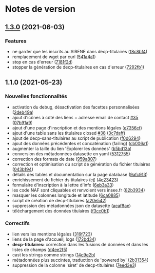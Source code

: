 # Notes de version
## [1.3.0](https://github.com/ColinMaudry/decp-table-schema-utils/compare/v1.2.0...v1.3.0) (2021-06-03)


### Features

* ne garder que les inscrits au SIRENE dans decp-titulaires ([f8c8bf4](https://github.com/ColinMaudry/decp-table-schema-utils/commit/f8c8bf4de76f5a11e89276f1e66db38912f8dcfe))
* remplacement de wget par curl ([541a4a1](https://github.com/ColinMaudry/decp-table-schema-utils/commit/541a4a16fb3a9ea2e5db203ce15fbbed8ec9981e))
* stop en cas d'erreur ([7181f2d](https://github.com/ColinMaudry/decp-table-schema-utils/commit/7181f2d54a7dab47df758d7f4dc741b323171d1b))
* stopper la génération de decp-titulaires en cas d'erreur ([7292fb1](https://github.com/ColinMaudry/decp-table-schema-utils/commit/7292fb1ad478f60e1c17148c8db1d44308493021))

## 1.1.0 (2021-05-23)

### Nouvelles fonctionnalités

* activation du debug, désactivation des facettes personnalisées ([2deb49a](https://github.com/ColinMaudry/decp-table-schema-utils/commit/2deb49aa00c64347f34a65ccb15282f8f5e42cd8))
* ajout d'icônes à côté des liens + adresse email de contact [#35](https://github.com/ColinMaudry/decp-table-schema-utils/issues/35) ([07b91a9](https://github.com/ColinMaudry/decp-table-schema-utils/commit/07b91a9ed945268369e4421a2212abeab4a109f7))
* ajout d'une page d'inscription et des mentions légales ([e7356cf](https://github.com/ColinMaudry/decp-table-schema-utils/commit/e7356cfe675b63d2235e63fe151ac082269fc4f0))
* ajout d'une table sans les titulaires closed [#38](https://github.com/ColinMaudry/decp-table-schema-utils/issues/38) ([3c7daff](https://github.com/ColinMaudry/decp-table-schema-utils/commit/3c7daffc3a7cd05daca3bfcfaf3ea4dbb1f33499))
* ajout de decp-sans-titulaires au script de publication ([f0d6294](https://github.com/ColinMaudry/decp-table-schema-utils/commit/f0d6294f763361553a6583da0007061d7e4c6930))
* ajout des données précédentes et concaténation (failing) ([cb006a1](https://github.com/ColinMaudry/decp-table-schema-utils/commit/cb006a161ea2cd96bd5d78f058af582f4a88b8d2))
* augmenter la taille du lien 'Explorer les données' ([b5bd13a](https://github.com/ColinMaudry/decp-table-schema-utils/commit/b5bd13abd853f073e596d063cbbded4654efd497))
* conversion des métadonnées datasette en yaml ([5312755](https://github.com/ColinMaudry/decp-table-schema-utils/commit/53127550124591de024a1c0a55ebbcfdda05c302))
* correction des formats de date ([959a807](https://github.com/ColinMaudry/decp-table-schema-utils/commit/959a807ef0bba0608d3664093404f448e4b0c309))
* correction et optimisation du script de génération du fichier titulaires ([043b194](https://github.com/ColinMaudry/decp-table-schema-utils/commit/043b1945ddb4d1cdf5560a387e5e69e43d714c82))
* détails des tables et documentation sur la page database ([9afc913](https://github.com/ColinMaudry/decp-table-schema-utils/commit/9afc913cde77c188bb62008b6568f4d2522d460a))
* enrichissement du fichier ds titulaires (cj) ([4e23423](https://github.com/ColinMaudry/decp-table-schema-utils/commit/4e2342325383fb70ff2d7ff665a5df8e2149959b))
* formulaire d'inscription à la lettre d'info ([6eb3a33](https://github.com/ColinMaudry/decp-table-schema-utils/commit/6eb3a337ab6b3f805bc908ba3d157ac855aef537))
* les code NAF sont cliquables et renvoient vers insee.fr ([82b3934](https://github.com/ColinMaudry/decp-table-schema-utils/commit/82b3934c0a505cdc5eb2296dbc366ee31ce7076e))
* masquer les colonnes longitude et latitude ([6ca0885](https://github.com/ColinMaudry/decp-table-schema-utils/commit/6ca0885d3f138d7dc1bab32f6cc7095e90e175c4))
* script de création de decp-titulaires ([a20e542](https://github.com/ColinMaudry/decp-table-schema-utils/commit/a20e542857ff374ebc4eb496a2faeb9b57b5336d))
* suppression des métadonnées json de datasette ([aeaf8ae](https://github.com/ColinMaudry/decp-table-schema-utils/commit/aeaf8ae62f62ba01f9d4e31dee76ceb7683dcfb2))
* téléchargement des données titulaires ([f3cc0b1](https://github.com/ColinMaudry/decp-table-schema-utils/commit/f3cc0b1ee10af7e0f489e5712ad7e0dfe156334b))

### Correctifs

* lien vers les mentions légales ([316f723](https://github.com/ColinMaudry/decp-table-schema-utils/commit/316f72315bee86056e496f3e48a09d23c5a06a32))
* liens de la page d'accueil, logs ([172bd34](https://github.com/ColinMaudry/decp-table-schema-utils/commit/172bd34776cef29e12f5e0e8fa9981b7516f25fc))
* **decp-titulaires:** correction dans les fusions de données et dans les listes de champs ([d4ee2f5](https://github.com/ColinMaudry/decp-table-schema-utils/commit/d4ee2f50b45f4b9cf8d9fea17b9cc40eacc15adc))
* cast les strings comme strings ([14c9e2b](https://github.com/ColinMaudry/decp-table-schema-utils/commit/14c9e2b34132ff51c781aa846ad4dadf91c35811))
* métadonnées plus succintes, traduction de 'powered by' ([2b31354](https://github.com/ColinMaudry/decp-table-schema-utils/commit/2b31354884c27cc4bbff462beaed256f2a4639e1))
* suppression de la colonne 'siret' de decp-titulaires ([7eed3e3](https://github.com/ColinMaudry/decp-table-schema-utils/commit/7eed3e314706f797f459042ad0ee9b37eb5eaba5))
